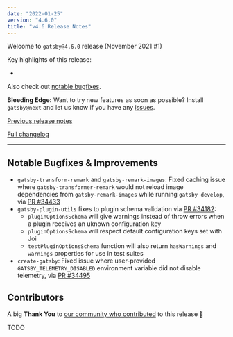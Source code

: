 ```yaml
---
date: "2022-01-25"
version: "4.6.0"
title: "v4.6 Release Notes"
---
```


Welcome to `gatsby@4.6.0` release (November 2021 #1)

Key highlights of this release:

-

Also check out [notable bugfixes](#notable-bugfixes--improvements).

**Bleeding Edge:** Want to try new features as soon as possible? Install `gatsby@next` and let us know
if you have any [issues](https://github.com/gatsbyjs/gatsby/issues).

[Previous release notes](/docs/reference/release-notes/v4.4)

[Full changelog][full-changelog]

---

## Notable Bugfixes & Improvements

- `gatsby-transform-remark` and `gatsby-remark-images`: Fixed caching issue where `gatsby-transformer-remark` would not reload image dependencies from `gatsby-remark-images` while running `gatsby develop`, via [PR #34433](https://github.com/gatsbyjs/gatsby/pull/34433)
- `gatsby-plugin-utils` fixes to plugin schema validation via [PR #34182](https://github.com/gatsbyjs/gatsby/pull/34182):
  - `pluginOptionsSchema` will give warnings instead of throw errors when a plugin receives an uknown configuration key
  - `pluginOptionsSchema` will respect default configuration keys set with Joi
  - `testPluginOptionsSchema` function will also return `hasWarnings` and `warnings` properties for use in test suites
- `create-gatsby`: Fixed issue where user-provided `GATSBY_TELEMETRY_DISABLED` environment variable did not disable telemetry, via [PR #34495](https://github.com/gatsbyjs/gatsby/pull/34495)

## Contributors

A big **Thank You** to [our community who contributed][full-changelog] to this release 💜

TODO

[full-changelog]: https://github.com/gatsbyjs/gatsby/compare/gatsby@4.6.0-next.0...gatsby@4.6.0
